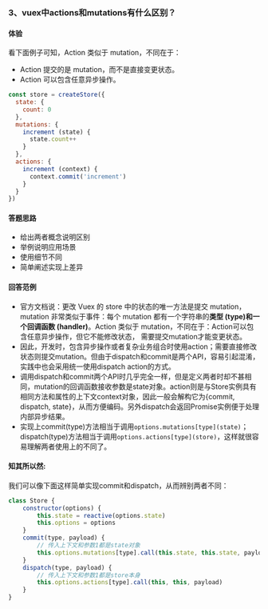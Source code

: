 ### 3、vuex中actions和mutations有什么区别？

#### 体验
看下面例子可知，Action 类似于 mutation，不同在于：
- Action 提交的是 mutation，而不是直接变更状态。
- Action 可以包含任意异步操作。
```js
const store = createStore({
  state: {
    count: 0
  },
  mutations: {
    increment (state) {
      state.count++
    }
  },
  actions: {
    increment (context) {
      context.commit('increment')
    }
  }
})
```


#### 答题思路
- 给出两者概念说明区别
- 举例说明应用场景
- 使用细节不同
- 简单阐述实现上差异


#### 回答范例
- 官方文档说：更改 Vuex 的 store 中的状态的唯一方法是提交 mutation，mutation 非常类似于事件：每个 mutation 都有一个字符串的**类型 (type)**和一个**回调函数 (handler)**。Action 类似于 mutation，不同在于：Action可以包含任意异步操作，但它不能修改状态， 需要提交mutation才能变更状态。
- 因此，开发时，包含异步操作或者复杂业务组合时使用action；需要直接修改状态则提交mutation。但由于dispatch和commit是两个API，容易引起混淆，实践中也会采用统一使用dispatch action的方式。
- 调用dispatch和commit两个API时几乎完全一样，但是定义两者时却不甚相同，mutation的回调函数接收参数是state对象。action则是与Store实例具有相同方法和属性的上下文context对象，因此一般会解构它为{commit, dispatch, state}，从而方便编码。另外dispatch会返回Promise实例便于处理内部异步结果。
- 实现上commit(type)方法相当于调用`options.mutations[type](state)`；dispatch(type)方法相当于调用`options.actions[type](store)`，这样就很容易理解两者使用上的不同了。



#### 知其所以然:
我们可以像下面这样简单实现commit和dispatch，从而辨别两者不同：
```js
class Store {
    constructor(options) {
        this.state = reactive(options.state)
        this.options = options
    }
    commit(type, payload) {
        // 传入上下文和参数1都是state对象
        this.options.mutations[type].call(this.state, this.state, payload)
    }
    dispatch(type, payload) {
        // 传入上下文和参数1都是store本身
        this.options.actions[type].call(this, this, payload)
    }
}
```